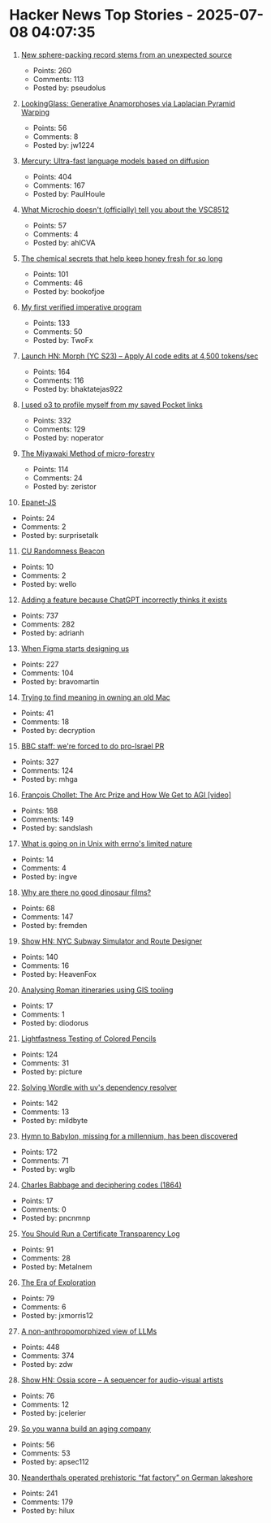 # Hacker News Top Stories - 2025-07-08 04:07:35

1. [New sphere-packing record stems from an unexpected source](https://www.quantamagazine.org/new-sphere-packing-record-stems-from-an-unexpected-source-20250707/)
   - Points: 260
   - Comments: 113
   - Posted by: pseudolus

2. [LookingGlass: Generative Anamorphoses via Laplacian Pyramid Warping](https://studios.disneyresearch.com/2025/06/09/lookingglass-generative-anamorphoses-via-laplacian-pyramid-warping/)
   - Points: 56
   - Comments: 8
   - Posted by: jw1224

3. [Mercury: Ultra-fast language models based on diffusion](https://arxiv.org/abs/2506.17298)
   - Points: 404
   - Comments: 167
   - Posted by: PaulHoule

4. [What Microchip doesn't (officially) tell you about the VSC8512](https://serd.es/2025/07/04/Switch-project-pt3.html)
   - Points: 57
   - Comments: 4
   - Posted by: ahlCVA

5. [The chemical secrets that help keep honey fresh for so long](https://www.bbc.com/future/article/20250701-the-chemical-secrets-that-help-keep-honey-fresh-for-so-long)
   - Points: 101
   - Comments: 46
   - Posted by: bookofjoe

6. [My first verified imperative program](https://markushimmel.de/blog/my-first-verified-imperative-program/)
   - Points: 133
   - Comments: 50
   - Posted by: TwoFx

7. [Launch HN: Morph (YC S23) – Apply AI code edits at 4,500 tokens/sec](undefined)
   - Points: 164
   - Comments: 116
   - Posted by: bhaktatejas922

8. [I used o3 to profile myself from my saved Pocket links](https://noperator.dev/posts/o3-pocket-profile/)
   - Points: 332
   - Comments: 129
   - Posted by: noperator

9. [The Miyawaki Method of micro-forestry](https://www.futureecologies.net/listen/fe-6-5-the-method)
   - Points: 114
   - Comments: 24
   - Posted by: zeristor

10. [Epanet-JS](https://macwright.com/2025/07/03/epanet-placemark)
   - Points: 24
   - Comments: 2
   - Posted by: surprisetalk

11. [CU Randomness Beacon](https://random.colorado.edu/)
   - Points: 10
   - Comments: 2
   - Posted by: wello

12. [Adding a feature because ChatGPT incorrectly thinks it exists](https://www.holovaty.com/writing/chatgpt-fake-feature/)
   - Points: 737
   - Comments: 282
   - Posted by: adrianh

13. [When Figma starts designing us](https://designsystems.international/ideas/when-figma-starts-designing-us/)
   - Points: 227
   - Comments: 104
   - Posted by: bravomartin

14. [Trying to find meaning in owning an old Mac](https://blog.decryption.net.au/posts/macse30.html)
   - Points: 41
   - Comments: 18
   - Posted by: decryption

15. [BBC staff: we're forced to do pro-Israel PR](https://www.owenjones.news/p/bbc-staff-were-forced-to-do-pro-israel)
   - Points: 327
   - Comments: 124
   - Posted by: mhga

16. [François Chollet: The Arc Prize and How We Get to AGI [video]](https://www.youtube.com/watch?v=5QcCeSsNRks)
   - Points: 168
   - Comments: 149
   - Posted by: sandslash

17. [What is going on in Unix with errno's limited nature](https://utcc.utoronto.ca/~cks/space/blog/unix/ErrnoWhySoLimited)
   - Points: 14
   - Comments: 4
   - Posted by: ingve

18. [Why are there no good dinosaur films?](https://briannazigler.substack.com/p/why-are-there-no-good-dinosaur-films)
   - Points: 68
   - Comments: 147
   - Posted by: fremden

19. [Show HN: NYC Subway Simulator and Route Designer](https://buildmytransit.nyc)
   - Points: 140
   - Comments: 16
   - Posted by: HeavenFox

20. [Analysing Roman itineraries using GIS tooling](https://link.springer.com/article/10.1007/s12520-025-02175-w)
   - Points: 17
   - Comments: 1
   - Posted by: diodorus

21. [Lightfastness Testing of Colored Pencils](https://sarahrenaeclark.com/lightfast-testing-pencils/)
   - Points: 124
   - Comments: 31
   - Posted by: picture

22. [Solving Wordle with uv's dependency resolver](https://mildbyte.xyz/blog/solving-wordle-with-uv-dependency-resolver/)
   - Points: 142
   - Comments: 13
   - Posted by: mildbyte

23. [Hymn to Babylon, missing for a millennium, has been discovered](https://phys.org/news/2025-07-hymn-babylon-millennium.html)
   - Points: 172
   - Comments: 71
   - Posted by: wglb

24. [Charles Babbage and deciphering codes (1864)](https://mathshistory.st-andrews.ac.uk/Extras/Babbage_deciphering/)
   - Points: 17
   - Comments: 0
   - Posted by: pncnmnp

25. [You Should Run a Certificate Transparency Log](https://words.filippo.io/run-sunlight/)
   - Points: 91
   - Comments: 28
   - Posted by: Metalnem

26. [The Era of Exploration](https://yidingjiang.github.io/blog/post/exploration/)
   - Points: 79
   - Comments: 6
   - Posted by: jxmorris12

27. [A non-anthropomorphized view of LLMs](http://addxorrol.blogspot.com/2025/07/a-non-anthropomorphized-view-of-llms.html)
   - Points: 448
   - Comments: 374
   - Posted by: zdw

28. [Show HN: Ossia score – A sequencer for audio-visual artists](https://github.com/ossia/score)
   - Points: 76
   - Comments: 12
   - Posted by: jcelerier

29. [So you wanna build an aging company](https://www.librariesforthefuture.bio/p/is-this-aging)
   - Points: 56
   - Comments: 53
   - Posted by: apsec112

30. [Neanderthals operated prehistoric “fat factory” on German lakeshore](https://archaeologymag.com/2025/07/neanderthals-operated-fat-factory-125000-years-ago/)
   - Points: 241
   - Comments: 179
   - Posted by: hilux


